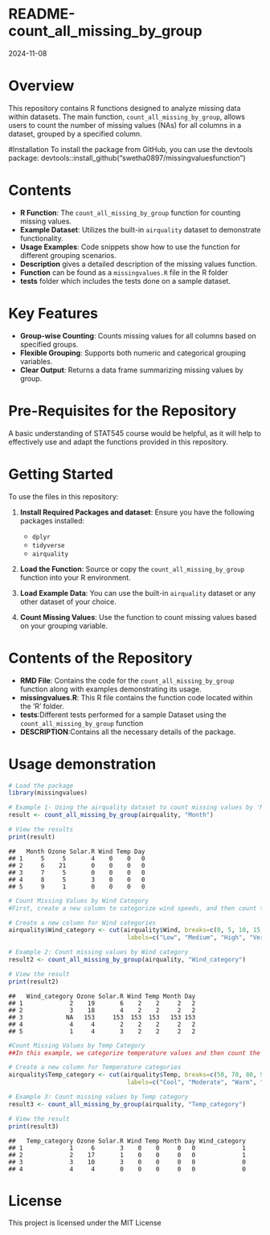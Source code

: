 README-count_all_missing_by_group
================
2024-11-08

# Overview

This repository contains R functions designed to analyze missing data
within datasets. The main function, `count_all_missing_by_group`, allows
users to count the number of missing values (NAs) for all columns in a
dataset, grouped by a specified column.

\#Installation To install the package from GitHub, you can use the
devtools package:
devtools::install_github(“swetha0897/missingvaluesfunction”)

# Contents

- **R Function**: The `count_all_missing_by_group` function for counting
  missing values.
- **Example Dataset**: Utilizes the built-in `airquality` dataset to
  demonstrate functionality.
- **Usage Examples**: Code snippets show how to use the function for
  different grouping scenarios.
- **Description** gives a detailed description of the missing values function.
- **Function**  can be found as a `missingvalues.R` file in the R folder
- **tests** folder which includes the tests done on a sample dataset.

# Key Features

- **Group-wise Counting**: Counts missing values for all columns based
  on specified groups.
- **Flexible Grouping**: Supports both numeric and categorical grouping
  variables.
- **Clear Output**: Returns a data frame summarizing missing values by
  group.

# Pre-Requisites for the Repository

A basic understanding of STAT545 course would be helpful, as it will
help to effectively use and adapt the functions provided in this
repository.

# Getting Started

To use the files in this repository:

1.  **Install Required Packages and dataset**: Ensure you have the
    following packages installed:

    - `dplyr`
    - `tidyverse`
    - `airquality`

2.  **Load the Function**: Source or copy the
    `count_all_missing_by_group` function into your R environment.

3.  **Load Example Data**: You can use the built-in `airquality` dataset
    or any other dataset of your choice.

4.  **Count Missing Values**: Use the function to count missing values
    based on your grouping variable.

# Contents of the Repository

- **RMD File**: Contains the code for the `count_all_missing_by_group`
  function along with examples demonstrating its usage.
- **missingvalues.R**: This R file contains the function code located
  within the ‘R’ folder.
- **tests**:Different tests performed for a sample Dataset using the
  `count_all_missing_by_group` function
- **DESCRIPTION**:Contains all the necessary details of the package.

# Usage demonstration

``` r
# Load the package
library(missingvalues)

# Example 1- Using the airquality dataset to count missing values by 'Month'
result <- count_all_missing_by_group(airquality, "Month")

# View the results
print(result)
```

    ##   Month Ozone Solar.R Wind Temp Day
    ## 1     5     5       4    0    0   0
    ## 2     6    21       0    0    0   0
    ## 3     7     5       0    0    0   0
    ## 4     8     5       3    0    0   0
    ## 5     9     1       0    0    0   0

``` r
# Count Missing Values by Wind Category
#First, create a new column to categorize wind speeds, and then count the missing values by the new Wind_category column:

# Create a new column for Wind categories
airquality$Wind_category <- cut(airquality$Wind, breaks=c(0, 5, 10, 15, 20),
                                 labels=c("Low", "Medium", "High", "Very High"))

# Example 2: Count missing values by Wind category
result2 <- count_all_missing_by_group(airquality, "Wind_category")

# View the result
print(result2)
```

    ##   Wind_category Ozone Solar.R Wind Temp Month Day
    ## 1             2    19       6    2    2     2   2
    ## 2             3    18       4    2    2     2   2
    ## 3            NA   153     153  153  153   153 153
    ## 4             4     4       2    2    2     2   2
    ## 5             1     4       3    2    2     2   2

``` r
#Count Missing Values by Temp Category
##In this example, we categorize temperature values and then count the missing values by the Temp_category column

# Create a new column for Temperature categories
airquality$Temp_category <- cut(airquality$Temp, breaks=c(50, 70, 80, 90, 100),
                                 labels=c("Cool", "Moderate", "Warm", "Hot"))

# Example 3: Count missing values by Temp category
result3 <- count_all_missing_by_group(airquality, "Temp_category")

# View the result
print(result3)
```

    ##   Temp_category Ozone Solar.R Wind Temp Month Day Wind_category
    ## 1             1     6       3    0    0     0   0             1
    ## 2             2    17       1    0    0     0   0             1
    ## 3             3    10       3    0    0     0   0             0
    ## 4             4     4       0    0    0     0   0             0

# License

This project is licensed under the MIT License
